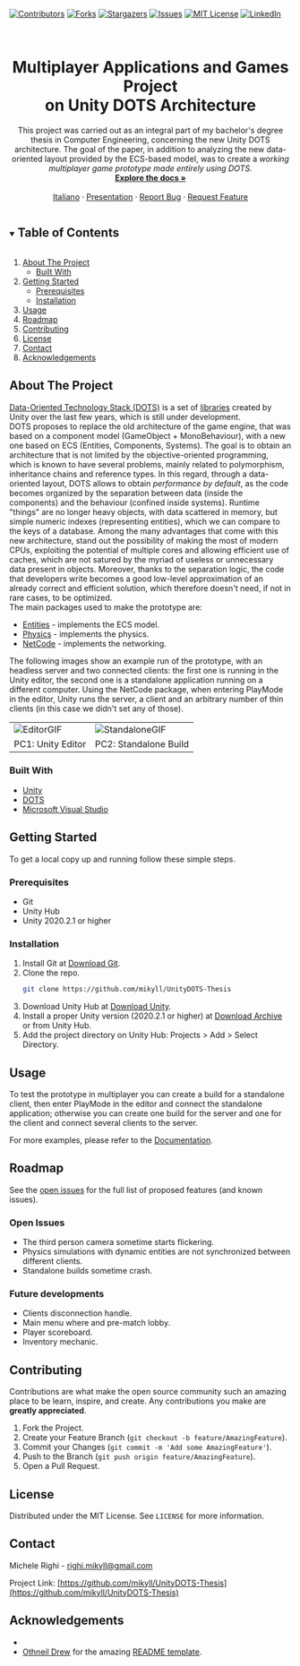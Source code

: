 
<!--
*** Thanks for checking out the Best-README-Template. If you have a suggestion
*** that would make this better, please fork the repo and create a pull request
*** or simply open an issue with the tag "enhancement".
*** Thanks again! Now go create something AMAZING! :D
***
***
***
*** To avoid retyping too much info. Do a search and replace for the following:
*** github_username, repo_name, twitter_handle, email, project_title, project_description
-->



<!-- PROJECT SHIELDS -->
<!--
*** I'm using markdown "reference style" links for readability.
*** Reference links are enclosed in brackets [ ] instead of parentheses ( ).
*** See the bottom of this document for the declaration of the reference variables
*** for contributors-url, forks-url, etc. This is an optional, concise syntax you may use.
*** https://www.markdownguide.org/basic-syntax/#reference-style-links
-->

[![Contributors][contributors-shield]][contributors-url]
[![Forks][forks-shield]][forks-url]
[![Stargazers][stars-shield]][stars-url]
[![Issues][issues-shield]][issues-url]
[![MIT License][license-shield]][license-url]
[![LinkedIn][linkedin-shield]][linkedin-url]




<!-- PROJECT LOGO -->
<br />
<p align="center">
  <!--<a href="https://github.com/mikyll/UnityDOTS-Thesis">
    <img src="images/logo.png" alt="Logo" width="80" height="80">
  </a>-->

  <h1 align="center">Multiplayer Applications and Games Project<br/>on Unity DOTS Architecture</h1>

  <p align="center">
	This project was carried out as an integral part of my bachelor's degree thesis in Computer Engineering, concerning the new Unity DOTS architecture. The goal of the paper, in addition to analyzing the new data-oriented layout provided by the ECS-based model, was to create a <i>working multiplayer game prototype made entirely using DOTS.</i>
	<br />
	<a href="https://github.com/mikyll/UnityDOTS-Thesis/blob/main/Documentation/Prototype%20Documentation.md"><strong>Explore the docs »</strong></a>
	<br />
	<br />
	<a href="https://github.com/mikyll/UnityDOTS-Thesis/blob/main/README.it.md">Italiano</a>
	·
	<a href="https://github.com/mikyll/UnityDOTS-Thesis/blob/main/Presentation/PresentationDOTS%20(pdf).pdf">Presentation</a>
	·
	<a href="https://github.com/mikyll/UnityDOTS-Thesis/issues">Report Bug</a>
	·
	<a href="https://github.com/mikyll/UnityDOTS-Thesis/issues">Request Feature</a>
  </p>
</p>



<!-- TABLE OF CONTENTS -->
<details open="open">
  <summary><h2 style="display: inline-block">Table of Contents</h2></summary>
  <ol>
    <li>
      <a href="#about-the-project">About The Project</a>
      <ul>
        <li><a href="#built-with">Built With</a></li>
      </ul>
    </li>
    <li>
      <a href="#getting-started">Getting Started</a>
      <ul>
        <li><a href="#prerequisites">Prerequisites</a></li>
        <li><a href="#installation">Installation</a></li>
      </ul>
    </li>
    <li><a href="#usage">Usage</a></li>
    <li><a href="#roadmap">Roadmap</a></li>
    <li><a href="#contributing">Contributing</a></li>
    <li><a href="#license">License</a></li>
    <li><a href="#contact">Contact</a></li>
    <li><a href="#acknowledgements">Acknowledgements</a></li>
  </ol>
</details>



<!-- ABOUT THE PROJECT -->
## About The Project

[Data-Oriented Technology Stack (DOTS)](https://unity.com/dots) is a set of 
[libraries](https://unity.com/dots/packages) created by Unity over the last few years, which is still under 
development.<br/>
DOTS proposes to replace the old architecture of the game engine, that was based on a component model
(GameObject + MonoBehaviour), with a new one based on ECS (Entities, Components, Systems). The goal is to
obtain an architecture that is not limited by the objective-oriented programming, which is known to have
several problems, mainly related to polymorphism, inheritance chains and reference types. In this regard,
through a data-oriented layout, DOTS allows to obtain *performance by default*, as the code becomes
organized by the separation between data (inside the components) and the behaviour (confined inside systems).
Runtime "things" are no longer heavy objects, with data scattered in memory, but simple numeric indexes
(representing entities), which we can compare to the keys of a database. Among the many advantages that come
with this new architecture, stand out the possibility of making the most of modern CPUs, exploiting the 
potential of multiple cores and allowing efficient use of caches, which are not satured by the myriad of
useless or unnecessary data present in objects. Moreover, thanks to the separation logic, the code that
developers write becomes a good low-level approximation of an already correct and efficient solution, which
therefore doesn't need, if not in rare cases, to be optimized.<br/>
The main packages used to make the prototype are:
* [Entities](https://docs.unity3d.com/Packages/com.unity.entities@0.17) - implements the ECS model.
* [Physics](https://docs.unity3d.com/Packages/com.unity.physics@0.6) - implements the physics.
* [NetCode](https://docs.unity3d.com/Packages/com.unity.netcode@0.6) - implements the networking.

The following images show an example run of the prototype, with an headless server and two connected clients: the first one is running in the Unity editor, the second one is a standalone application running on a different computer. Using the NetCode package, when entering PlayMode in the editor, Unity runs the server, a client and an arbitrary number of thin clients (in this case we didn't set any of those).
<table style="border: none">
  <tr>
    <td><img src="https://github.com/mikyll/UnityDOTS-Thesis/blob/main/Documentation/Images/GIF_Editor_Prototype.gif" alt="EditorGIF"/></td>
    <td><img src="https://github.com/mikyll/UnityDOTS-Thesis/blob/main/Documentation/Images/GIF_AppStandalone_Prototype.gif" alt="StandaloneGIF"/></td>
  </tr>
  <tr>
    <td>PC1: Unity Editor</td>
    <td>PC2: Standalone Build</td>
  </tr>
</table>


### Built With

* [Unity](https://unity.com/)
* [DOTS](https://unity.com/dots)
* [Microsoft Visual Studio](https://visualstudio.microsoft.com/)



<!-- GETTING STARTED -->
## Getting Started

To get a local copy up and running follow these simple steps.

### Prerequisites

* Git
* Unity Hub
* Unity 2020.2.1 or higher

### Installation

1. Install Git at [Download Git](https://git-scm.com/download).
2. Clone the repo.
   ```sh
   git clone https://github.com/mikyll/UnityDOTS-Thesis
   ```
3. Download Unity Hub at [Download Unity](https://unity3d.com/get-unity/download).
4. Install a proper Unity version (2020.2.1 or higher) at [Download Archive](https://unity3d.com/get-unity/download/archive) or from Unity Hub.
5. Add the project directory on Unity Hub: Projects > Add > Select Directory.



<!-- USAGE EXAMPLES -->
## Usage

To test the prototype in multiplayer you can create a build for a standalone client, then enter PlayMode in the editor and connect the standalone application; otherwise you can create one build for the server and one for the client and connect several clients to the server.

For more examples, please refer to the [Documentation](https://github.com/mikyll/UnityDOTS-Thesis/blob/main/Documentation/Prototype%20Documentation.md).



<!-- ROADMAP -->
## Roadmap

See the [open issues](https://github.com/mikyll/UnityDOTS-Thesis/issues) for the full list of proposed features (and known issues).

### Open Issues
* The third person camera sometime starts flickering.
* Physics simulations with dynamic entities are not synchronized between different clients.
* Standalone builds sometime crash.

### Future developments
* Clients disconnection handle.
* Main menu where and pre-match lobby.
* Player scoreboard.
* Inventory mechanic.


<!-- CONTRIBUTING -->
## Contributing

Contributions are what make the open source community such an amazing place to be learn, inspire, and create. Any contributions you make are **greatly appreciated**.

1. Fork the Project.
2. Create your Feature Branch (`git checkout -b feature/AmazingFeature`).
3. Commit your Changes (`git commit -m 'Add some AmazingFeature'`).
4. Push to the Branch (`git push origin feature/AmazingFeature`).
5. Open a Pull Request.



<!-- LICENSE -->
## License

Distributed under the MIT License. See `LICENSE` for more information.



<!-- CONTACT -->
## Contact

Michele Righi - <!-- [@twitter_handle](https://twitter.com/twitter_handle) - -->righi.mikyll@gmail.com

Project Link: [https://github.com/mikyll/UnityDOTS-Thesis](https://github.com/mikyll/UnityDOTS-Thesis)



<!-- ACKNOWLEDGEMENTS -->
## Acknowledgements

<!--* My co-rapporteur [Andrea Garbugli]() for the thesis topic and for the support and help in drafting the paper. -->
* []()
* [Othneil Drew](https://github.com/othneildrew) for the amazing [README template](https://github.com/othneildrew/Best-README-Template).





<!-- MARKDOWN LINKS & IMAGES -->
<!-- https://www.markdownguide.org/basic-syntax/#reference-style-links -->
[contributors-shield]: https://img.shields.io/github/contributors/mikyll/UnityDOTS-Thesis
[contributors-url]: https://github.com/mikyll/UnityDOTS-Thesis/graphs/contributors
[forks-shield]: https://img.shields.io/github/forks/mikyll/UnityDOTS-Thesis
[forks-url]: https://github.com/mikyll/UnityDOTS-Thesis/network/members
[stars-shield]: https://img.shields.io/github/stars/mikyll/UnityDOTS-Thesis
[stars-url]: https://github.com/mikyll/UnityDOTS-Thesis/stargazers
[issues-shield]: https://img.shields.io/github/issues/mikyll/UnityDOTS-Thesis
[issues-url]: https://github.com/mikyll/UnityDOTS-Thesis/issues
[license-shield]: https://img.shields.io/github/license/mikyll/UnityDOTS-Thesis
[license-url]: https://github.com/mikyll/UnityDOTS-Thesis/blob/master/LICENSE
[linkedin-shield]: https://img.shields.io/badge/-LinkedIn-black.svg?style=for-the-badge&logo=linkedin&colorB=555
[linkedin-url]: https://www.linkedin.com/in/michele-righi-095283195/?locale=en_US
